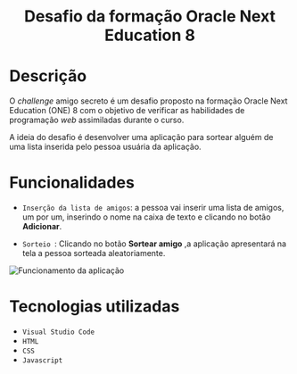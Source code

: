 <h1 align ="center">Desafio da formação Oracle Next Education 8</h1>

# Descrição
O <em>challenge</em> amigo secreto é um desafio proposto na formação Oracle Next Education (ONE) 8 com o objetivo de verificar as habilidades de programação <em>web</em> assimiladas durante o curso.

A ideia do desafio é desenvolver uma aplicação para sortear alguém de uma lista inserida pelo pessoa usuária da aplicação.

# Funcionalidades
- `Inserção da lista de amigos`: a pessoa vai inserir uma lista de amigos, um por um, inserindo o nome na caixa de texto e clicando no botão __Adicionar__.

- `Sorteio `: Clicando no botão __Sortear amigo__ ,a aplicação apresentará na tela a pessoa sorteada aleatoriamente.


![Funcionamento da aplicação](https://s1.ezgif.com/tmp/ezgif-188bf6d03e0871.gif)

# Tecnologias utilizadas
- `Visual Studio Code`
- `HTML`
- `CSS`
- `Javascript`
